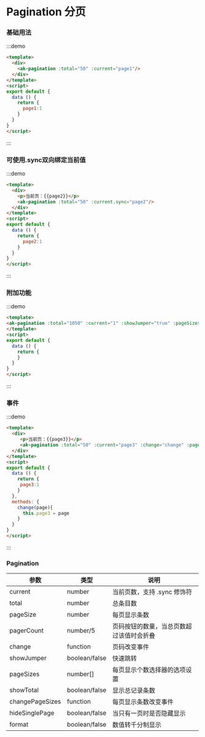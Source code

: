 <!-- Created by 337547038 on 2018/8/31 0031. -->
<script>
export default {
  data () {
    return {
     page1:1,
     page2:1,
     page3:1
    }
  },
  methods: {
    change(page){
      this.page3 = page
    },
    changePageSizes(pages){
      console.log(pages)
      // 这里是更新pageSize的值，然后重新加数据
    }
  }
}
</script>
# Pagination 分页


### 基础用法
:::demo 
```html
<template>
  <div>
    <ak-pagination :total="50" :current="page1"/>
  </div>
</template>
<script>
export default {
  data () {
    return {
      page1:1
    }
  }
}
</script>
```
:::

### 可使用.sync双向绑定当前值
:::demo 
```html
<template>
  <div>
    <p>当前页：{{page2}}</p>
    <ak-pagination :total="50" :current.sync="page2"/>
  </div>
</template>
<script>
export default {
  data () {
    return {
      page2:1
    }
  }
}
</script>
```
:::

### 附加功能
:::demo 
```html
<template>
<ak-pagination :total="1050" :current="1" :showJumper="true" :pageSizes="[10,20,30,50]" :showTotal="true" :changePageSizes="changePageSizes"/>
</template>
<script>
export default {
  data () {
    return {
    }
  }
}
</script>
```
:::

### 事件
:::demo 
```html
<template>
  <div>
     <p>当前页：{{page3}}</p>
     <ak-pagination :total="50" :current="page3" :change="change" :pageSize="10"/>
  </div>
</template>
<script>
export default {
  data () {
    return {
     page3:1
    }
  },
  methods: {
    change(page){
      this.page3 = page
    }
  }
}
</script>
```
:::

### Pagination
|参数|类型|说明|
|-|-|-|
|current        | number         |当前页数，支持 .sync 修饰符|
|total          | number         |总条目数|
|pageSize       | number         |每页显示条数|
|pagerCount     | number/5       |页码按钮的数量，当总页数超过该值时会折叠|
|change         | function       |页码改变事件|
|showJumper     | boolean/false  |快速跳转|
|pageSizes      | number[]       |每页显示个数选择器的选项设置|
|showTotal      | boolean/false  |显示总记录条数|
|changePageSizes| function       |每页显示条数改变事件|
|hideSinglePage | boolean/false  |当只有一页时是否隐藏显示|
|format         | boolean/false  |数值转千分制显示|

